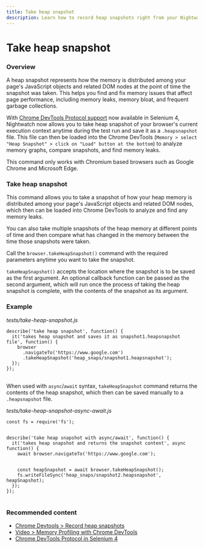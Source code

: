 ```yaml
---
title: Take heap snapshot
description: Learn how to record heap snapshots right from your Nightwatch tests and use DevTools heap profiler to find memory leaks.
---
```


<div class="page-header"><h1>Take heap snapshot</h1></div>

### Overview

A heap snapshot represents how the memory is distributed among your page's JavaScript objects and related DOM nodes at the point of time the snapshot was taken. This helps you find and fix memory issues that affect page performance, including memory leaks, memory bloat, and frequent garbage collections.

With [Chrome DevTools Protocol support](https://www.selenium.dev/documentation/webdriver/bidirectional/chrome_devtools/) now available in Selenium 4, Nightwatch now allows you to take heap snapshot of your browser's current execution context anytime during the test run and save it as a `.heapsnapshot` file. This file can then be loaded into the Chrome DevTools (`Memory > select "Heap Snapshot" > click on "Load" button at the bottom`) to analyze memory graphs, compare snapshots, and find memory leaks.

<div class="alert alert-info">
  This command only works with Chromium based browsers such as Google Chrome and Microsoft Edge.
</div>

### Take heap snapshot

This command allows you to take a snapshot of how your heap memory is distributed among your page's JavaScript objects and related DOM nodes, which then can be loaded into Chrome DevTools to analyze and find any memory leaks.

You can also take multiple snapshots of the heap memory at different points of time and then compare what has changed in the memory between the time those snapshots were taken.

Call the `browser.takeHeapSnapshot()` command with the required parameters anytime you want to take the snapshot.

`takeHeapSnapshot()` accepts the location where the snapshot is to be saved as the first argument. An optional callback function can be passed as the second argument, which will run once the process of taking the heap snapshot is complete, with the contents of the snapshot as its argument.

### Example

<div class="sample-test"><i>tests/take-heap-snapshot.js</i>
<pre class="line-numbers language-javascript">
<code class="language-javascript">describe('take heap snapshot', function() {
  it('takes heap snapshot and saves it as snapshot1.heapsnapshot file', function() {
    browser
      .navigateTo('https://www.google.com')
      .takeHeapSnapshot('heap_snaps/snapshot1.heapsnapshot');
  });
});
</code>
</pre></div>

When used with `async`/`await` syntax, `takeHeapSnapshot` command returns the contents of the heap snapshot, which then can be saved manually to a `.heapsnapshot` file.

<div class="sample-test"><i>tests/take-heap-snapshot-async-await.js</i>
<pre class="line-numbers language-javascript">
<code class="language-javascript">const fs = require('fs');
<br>
describe('take heap snapshot with async/await', function() {
  it('takes heap snapshot and returns the snapshot content', async function() {
    await browser.navigateTo('https://www.google.com');
    <br>
    const heapSnapshot = await browser.takeHeapSnapshot();
    fs.writeFileSync('heap_snaps/snapshot2.heapsnapshot', heapSnapshot);
  });
});
</code>
</pre></div>

### Recommended content

- [Chrome Devtools > Record heap snapshots](https://developer.chrome.com/docs/devtools/memory-problems/heap-snapshots/) 
- [Video > Memory Profiling with Chrome DevTools](https://www.youtube.com/watch?v=L3ugr9BJqIs)
- [Chrome DevTools Protocol in Selenium 4](https://www.selenium.dev/documentation/webdriver/bidirectional/chrome_devtools/)

